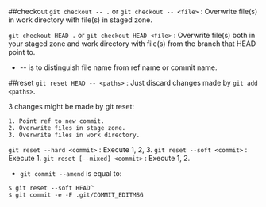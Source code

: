 ##checkout
`git checkout -- .` or `git checkout -- <file>` : Overwrite file(s) in work directory with file(s) in staged zone.

`git checkout HEAD .` or `git checkout HEAD <file>` : Overwrite file(s) both in your staged zone and work directory with file(s) from the branch that HEAD point to.

* -- is to distinguish file name from ref name or commit name.

##reset
`git reset HEAD -- <paths>` :  Just discard changes made by `git add <paths>`.

3 changes might be made by git reset:

```
1. Point ref to new commit.
2. Overwrite files in stage zone.
3. Overwrite files in work directory.
```

`git reset --hard <commit>` : Execute 1, 2, 3.
`git reset --soft <commit>` : Execute 1.
`git reset [--mixed] <commit>` : Execute 1, 2.

* `git commit --amend` is equal to:

```
$ git reset --soft HEAD^
$ git commit -e -F .git/COMMIT_EDITMSG
```


